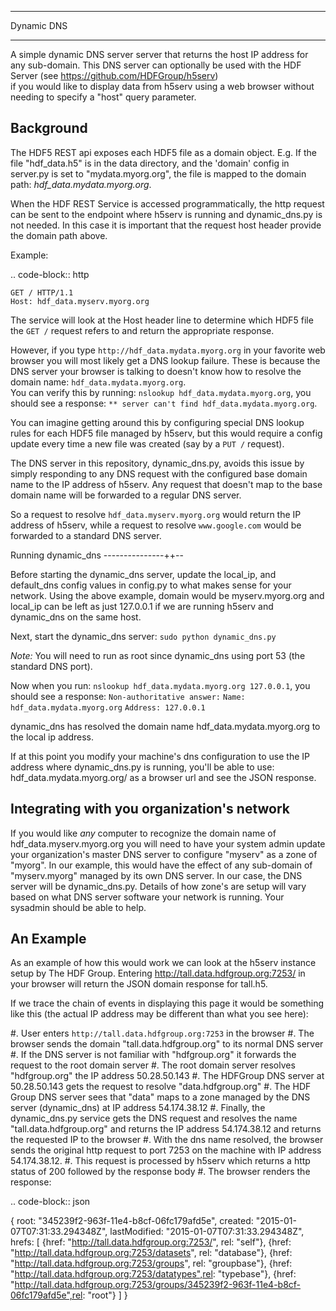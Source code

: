 ********************
Dynamic DNS 
********************

A simple dynamic DNS server server that returns the host IP address for any sub-domain.
This DNS server can optionally be used with the HDF Server (see https://github.com/HDFGroup/h5serv)  
if you would like to display data from h5serv using a web browser without needing to specify a "host"
query parameter.  

Background
-----------

The HDF5 REST api exposes each HDF5 file as a domain object.  E.g.
If the file "hdf_data.h5" is in the data directory, and the 'domain' config in server.py
is set to "mydata.myorg.org", the file is mapped to the domain path: 
*hdf_data.mydata.myorg.org*.

When the HDF REST Service is accessed programmatically, the http request can be sent 
to the endpoint where h5serv is running and dynamic_dns.py is not needed. In this case it is 
important that the request host header provide the domain path above.

Example:

.. code-block:: http

    GET / HTTP/1.1
    Host: hdf_data.myserv.myorg.org
    
The service will look at the Host header line to determine which HDF5 file the ``GET /`` 
request refers to and return the appropriate response. 

However, if you type ``http://hdf_data.mydata.myorg.org`` in your favorite web browser you
will most likely get a DNS lookup failure.  These is because the DNS server your browser
is talking to doesn't know how to resolve the domain name: ``hdf_data.mydata.myorg.org``.  
You can verify this by running: ``nslookup hdf_data.mydata.myorg.org``, you should see a response:
``** server can't find hdf_data.mydata.myorg.org``.

You can imagine getting around this by configuring special DNS lookup rules for each 
HDF5 file managed by h5serv, but this would require a config update every time a new 
file was created (say by a ``PUT /`` request).  

The DNS server in this repository, dynamic_dns.py, avoids this issue by simply
responding to any DNS request with the configured base domain name to the IP address of h5serv.
Any request that doesn't map to the base domain name will be forwarded to a regular DNS
server.

So a request to resolve ``hdf_data.myserv.myorg.org`` would return the IP address of h5serv, 
while a request to resolve ``www.google.com`` would be forwarded to a standard DNS server.

Running dynamic_dns
---------------++--

Before starting the dynamic_dns server, update the local_ip, and default_dns config values 
in config.py to what makes sense for your network.  Using the above example, domain would 
be myserv.myorg.org and local_ip can be left as just 127.0.0.1 if we are running h5serv and 
dynamic_dns on the same host.

Next, start the dynamic_dns server: ``sudo python dynamic_dns.py``

*Note:* You will need to run as root since dynamic_dns using port 53 (the standard DNS port).

Now when you run: ``nslookup hdf_data.mydata.myorg.org 127.0.0.1``, you should see a response:
``Non-authoritative answer:``
``Name: hdf_data.mydata.myorg.org``
``Address: 127.0.0.1``

dynamic_dns has resolved the domain name hdf_data.mydata.myorg.org to the local ip address.

If at this point you modify your machine's dns configuration to use the IP address where
dynamic_dns.py is running, you'll be able to use: hdf_data.mydata.myorg.org/ as a browser
url and see the JSON response.

Integrating with you organization's network
-------------------------------------------
If you would like *any* computer to recognize the domain name of hdf_data.myserv.myorg.org
you will need to have your system admin update your organization's master DNS server to 
configure "myserv" as a zone of "myorg".  In our example, this would have the effect
of any sub-domain of "myserv.myorg" managed by its own DNS server.  In our case, the DNS
server will be dynamic_dns.py.  Details of how zone's are setup will vary based on 
what DNS server software your network is running.  Your sysadmin should be able to help.

 
An Example
----------
As an example of how this would work we can look at the h5serv instance setup by The HDF
Group.  Entering http://tall.data.hdfgroup.org:7253/ in your browser will return the JSON
domain response for tall.h5.  

If we trace the chain of events in displaying this page it
would be something like this (the actual IP address may be different than what you see here):

 #. User enters ``http://tall.data.hdfgroup.org:7253`` in the browser
 #. The browser sends the domain "tall.data.hdfgroup.org" to its normal DNS server
 #. If the DNS server is not familiar with "hdfgroup.org" it forwards the request to the root domain server
 #. The root domain server resolves "hdfgroup.org" the IP address 50.28.50.143
 #. The HDFGroup DNS server at 50.28.50.143 gets the request to resolve "data.hdfgroup.org"
 #. The HDF Group DNS server sees that "data" maps to a zone managed by the DNS server (dynamic_dns) at IP address 54.174.38.12
 #. Finally, the dynamic_dns.py service gets the DNS request and resolves the name "tall.data.hdfgroup.org" and returns the IP address 54.174.38.12 and returns the requested IP to the browser
 #. With the dns name resolved, the browser sends the original http request to port 7253 on the machine with IP address 54.174.38.12.
 #. This request is processed by h5serv which returns a http status of 200 followed by the response body
 #. The browser renders the response:
 
 
.. code-block:: json

  {
  root: "345239f2-963f-11e4-b8cf-06fc179afd5e",
  created: "2015-01-07T07:31:33.294348Z",
  lastModified: "2015-01-07T07:31:33.294348Z",
  hrefs: [
    {href: "http://tall.data.hdfgroup.org:7253/", rel: "self"},
    {href: "http://tall.data.hdfgroup.org:7253/datasets", rel: "database"},
    {href: "http://tall.data.hdfgroup.org:7253/groups", rel: "groupbase"},
    {href: "http://tall.data.hdfgroup.org:7253/datatypes",rel: "typebase"},
    {href: "http://tall.data.hdfgroup.org:7253/groups/345239f2-963f-11e4-b8cf-06fc179afd5e",rel: "root"}
   ]
  }







